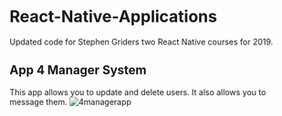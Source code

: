 # React-Native-Applications
Updated code for Stephen Griders two React Native courses for 2019.

## App 4 Manager System
This app allows you to update and delete users.  It also allows you to message them.
![4managerapp](https://user-images.githubusercontent.com/21030885/50631701-aa618f00-0f88-11e9-93b7-bf39a73add3a.jpg)
